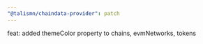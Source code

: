 ```yaml
---
"@talismn/chaindata-provider": patch
---
```


feat: added themeColor property to chains, evmNetworks, tokens
